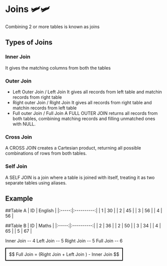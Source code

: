 # Joins  🛩️🛩️
Combining 2 or more tables is known as joins

## Types of Joins
### Inner Join 
  It gives the matching columns from both the tables
### Outer Join
- Left Outer Join / Left Join
   It gives all records from left table and matchin records from right table
- Right outer Join / Right Join
   It gives all records from right table and matchin records from left table
- Full outer Join / Full Join
   A FULL OUTER JOIN returns all records from both tables, combining matching records and filling unmatched ones with NULL.
### Cross Join
   A CROSS JOIN creates a Cartesian product, returning all possible combinations of rows from both tables.
### Self Join
   A SELF JOIN is a join where a table is joined with itself, treating it as two separate tables using aliases.

## Example
##Table A
| ID    |   English  |
|:-----:|:----------:|
| 1     |    30      |
| 2     |    45      |
| 3     | 56         |
| 4     | 56         |

##Table B
| ID    |   Maths    |
|:-----:|:----------:|
| 2     |    36      |
| 2     |    50      |
| 3     | 34         |
| 4     | 65         |
| 5     | 67         |

Inner Join -- 4
Left Join  -- 5
Right Join -- 5
Full Join  -- 6

<div style="border: 2px solid black; padding: 10px; display: inline-block;">
$$
Full Join  = (Right Join  +  Left Join ) - Inner Join
$$
</div>

